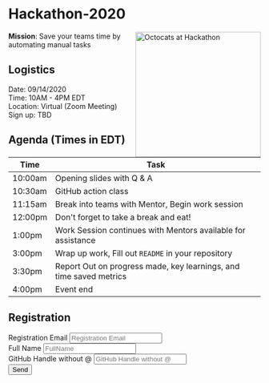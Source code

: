 # Hackathon-2020
<img src="https://user-images.githubusercontent.com/5758031/91331710-bb2fcb80-e790-11ea-8d9b-51e9db3280ea.png" height ="250px" align="right" alt="Octocats at Hackathon">

**Mission**: Save your teams time by automating manual tasks

## Logistics
Date:     09/14/2020  
Time:     10AM - 4PM EDT  
Location: Virtual (Zoom Meeting)  
Sign up:  TBD  

## Agenda (Times in EDT)
| Time   |      Task   |  
|--------|-------------|  
| 10:00am |      Opening slides with Q & A |  
| 10:30am |   GitHub action class |  
| 11:15am |   Break into teams with Mentor, Begin work session |  
| 12:00pm |      Don't forget to take a break and eat! |  
| 1:00pm |       Work Session continues with Mentors available for assistance |  
| 3:00pm |       Wrap up work, Fill out `README` in your repository |  
| 3:30pm |    Report Out on progress made, key learnings, and time saved metrics |  
| 4:00pm |       Event end |  


## Registration 
<div id="register">
        <div id="contact-form">
                <form action="https://registration-middlewear.azurewebsites.net/api/http-registration-trigger" method="POST">
                    <label>Registration Email</label>
                <input type="email" name="email" placeholder="Registration Email" required /><br />
                    <label>Full Name</label>
                <input type="text" name="fullName" placeholder="FullName" required /><br />
                    <label>GitHub Handle without @</label>
                <input type="text" name="handle" placeholder="GitHub Handle without @" required /><br />
                <button type="submit">Send</button>
            </form>
        </div>
 </div>
